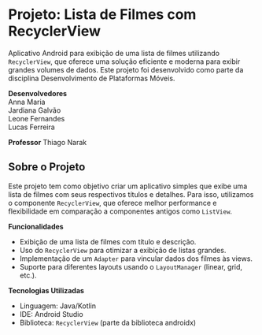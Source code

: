 # Projeto: Lista de Filmes com RecyclerView
Aplicativo Android para exibição de uma lista de filmes utilizando ``RecyclerView``, que oferece uma solução eficiente e moderna para exibir grandes volumes de dados. Este projeto foi desenvolvido como parte da disciplina Desenvolvimento de Plataformas Móveis.

**Desenvolvedores** \
Anna Maria \
Jardiana Galvão \
Leone Fernandes \
Lucas Ferreira 

**Professor**
Thiago Narak

## Sobre o Projeto
Este projeto tem como objetivo criar um aplicativo simples que exibe uma lista de filmes com seus respectivos títulos e detalhes. Para isso, utilizamos o componente ``RecyclerView``, que oferece melhor performance e flexibilidade em comparação a componentes antigos como ``ListView``.

**Funcionalidades**
- Exibição de uma lista de filmes com título e descrição.
- Uso do ``RecyclerView`` para otimizar a exibição de listas grandes.
- Implementação de um ``Adapter`` para vincular dados dos filmes às views.
- Suporte para diferentes layouts usando o ``LayoutManager`` (linear, grid, etc.).
  
**Tecnologias Utilizadas**
- Linguagem: Java/Kotlin
- IDE: Android Studio
- Biblioteca: ``RecyclerView`` (parte da biblioteca androidx)

